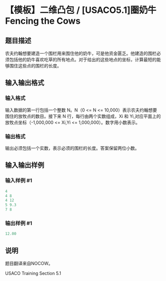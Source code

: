 # 【模板】二维凸包 / [USACO5.1]圈奶牛Fencing the Cows

## 题目描述

农夫约翰想要建造一个围栏用来围住他的奶牛，可是他资金匮乏。他建造的围栏必须包括他的奶牛喜欢吃草的所有地点。对于给出的这些地点的坐标，计算最短的能够围住这些点的围栏的长度。

## 输入输出格式

### 输入格式

输入数据的第一行包括一个整数 N。N（0 <= N <= 10,000）表示农夫约翰想要围住的放牧点的数目。接下来 N 行，每行由两个实数组成，Xi 和 Yi,对应平面上的放牧点坐标（-1,000,000 <= Xi,Yi <= 1,000,000）。数字用小数表示。

### 输出格式

输出必须包括一个实数，表示必须的围栏的长度。答案保留两位小数。

## 输入输出样例

### 输入样例 #1

```cpp
4
4 8
4 12
5 9.3
7 8
```


### 输出样例 #1

```cpp
12.00
```


## 说明

题目翻译来自NOCOW。

USACO Training Section 5.1

